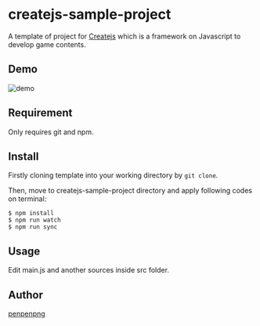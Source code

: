 # createjs-sample-project

A template of project for [Createjs](https://createjs.com/) which is a framework on Javascript to develop game contents.

## Demo
![demo](https://github.com/hosscine/createjs-sample-project/wiki/images/createjs.PNG)

## Requirement
Only requires git and npm.

## Install
Firstly cloning template into your working directory by `git clone`.

Then, move to createjs-sample-project directory and apply following codes on terminal:
```shell
$ npm install
$ npm run watch
$ npm run sync
```

## Usage
Edit main.js and another sources inside src folder.

## Author

[penpenpng](https://github.com/penpenpng)

